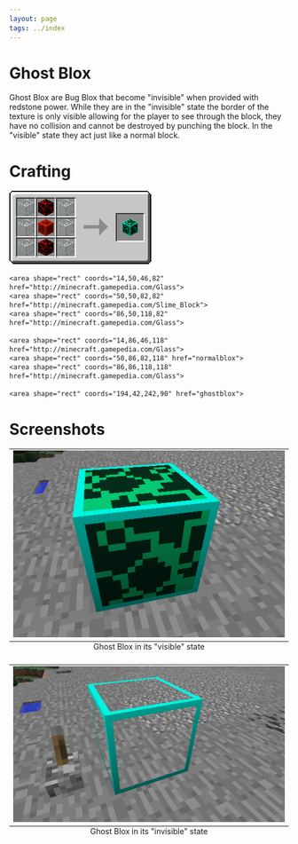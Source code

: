 ```yaml
---
layout: page
tags: ../index
---
```

# Ghost Blox

Ghost Blox are Bug Blox that become "invisible" when provided with redstone power. While they are in the "invisible" state the border of the texture is only visible allowing for the player to see through the block, they have no collision and cannot be destroyed by punching the block. In the "visible" state they act just like a normal block.

# Crafting

<img src="../images/crafting/ghost_blox.png" usemap="#items">
<map name="items">
    <area shape="rect" coords="14,14,46,46" href="http://minecraft.gamepedia.com/Glass">
    <area shape="rect" coords="50,14,82,46" href="normalblox">
    <area shape="rect" coords="86,14,118,46" href="http://minecraft.gamepedia.com/Glass">
    
    <area shape="rect" coords="14,50,46,82" href="http://minecraft.gamepedia.com/Glass">
    <area shape="rect" coords="50,50,82,82" href="http://minecraft.gamepedia.com/Slime_Block">
    <area shape="rect" coords="86,50,118,82" href="http://minecraft.gamepedia.com/Glass">
    
    <area shape="rect" coords="14,86,46,118" href="http://minecraft.gamepedia.com/Glass">
    <area shape="rect" coords="50,86,82,118" href="normalblox">
    <area shape="rect" coords="86,86,118,118" href="http://minecraft.gamepedia.com/Glass">
    
    <area shape="rect" coords="194,42,242,90" href="ghostblox">
</map>

# Screenshots

<table class="image">
<caption align="bottom">Ghost Blox in its "visible" state</caption>
<tr><td><img src="../images/screenshots/ghostblox1.png" alt="Ghost Blox Visible"/></td></tr>
</table>

<table class="image">
<caption align="bottom">Ghost Blox in its "invisible" state</caption>
<tr><td><img src="../images/screenshots/ghostblox2.png" alt="Ghost Blox Invisible"/></td></tr>
</table>